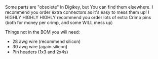 Some parts are "obsolete" in Digikey, but You can find them elsewhere.
I recommend you order extra connectors as it's easy to mess them up!
I HIGHLY HIGHLY HIGHLY recommend you order lots of extra Crimp pins (both for money per crimp, and some WILL mess up)

Things not in the BOM you will need:
- 28 awg wire (recommend silicon)
- 30 awg wire (again silicon)
- Pin headers (1x3 and 2x4s)
